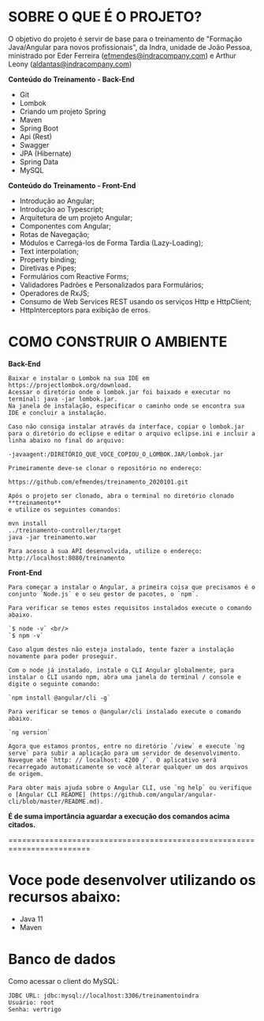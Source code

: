 **SOBRE O QUE É O PROJETO?**
========================================================================
O objetivo do projeto é servir de base para o treinamento de "Formação Java/Angular para novos profissionais", da Indra, unidade de João Pessoa, 
ministrado por Eder Ferreira (efmendes@indracompany.com) e Arthur Leony (aldantas@indracompany.com)


**Conteúdo do Treinamento - Back-End**

- Git
- Lombok 
- Criando um projeto Spring 
- Maven 
- Spring Boot 
- Api (Rest)
- Swagger 
- JPA (Hibernate) 
- Spring Data 
- MySQL

**Conteúdo do Treinamento - Front-End**

- Introdução ao Angular;
- Introdução ao Typescript;
- Arquitetura de um projeto Angular;
- Componentes com Angular;
- Rotas de Navegação;
- Módulos e Carregá-los de Forma Tardia (Lazy-Loading);
- Text interpolation;
- Property binding;
- Diretivas e Pipes;
- Formulários com Reactive Forms;
- Validadores Padrões e Personalizados para Formulários;
- Operadores de RxJS;
- Consumo de Web Services REST usando os serviços Http e HttpClient;
- HttpInterceptors para exibição de erros.


**COMO CONSTRUIR O AMBIENTE**
========================================================================


**Back-End**

	Baixar e instalar o Lombok na sua IDE em https://projectlombok.org/download.
	Acessar o diretório onde o lombok.jar foi baixado e executar no terminal: java -jar lombok.jar.
	Na janela de instalação, especificar o caminho onde se encontra sua IDE e concluir a instalação.

	Caso não consiga instalar através da interface, copiar o lombok.jar para o diretório do eclipse e editar o arquivo eclipse.ini e incluir a linha abaixo no final do arquivo:

	-javaagent:/DIRETÓRIO_QUE_VOCE_COPIOU_O_LOMBOK.JAR/lombok.jar

	Primeiramente deve-se clonar o repositório no endereço:
	
	https://github.com/efmendes/treinamento_2020101.git
	
	Após o projeto ser clonado, abra o terminal no diretório clonado **treinamento**
	e utilize os seguintes comandos:

	mvn install
	../treinamento-controller/target
	java -jar treinamento.war

	Para acesso à sua API desenvolvida, utilize o endereço: http://localhost:8080/treinamento



**Front-End**

	Para começar a instalar o Angular, a primeira coisa que precisamos é o conjunto `Node.js` e o seu gestor de pacotes, o `npm`.

	Para verificar se temos estes requisitos instalados execute o comando abaixo.

	`$ node -v` <br/>
	`$ npm -v`

	Caso algum destes não esteja instalado, tente fazer a instalação novamente para poder proseguir.

	Com o node já instalado, instale o CLI Angular globalmente, para instalar o CLI usando npm, abra uma janela do terminal / console e digite o seguinte comando:

	`npm install @angular/cli -g`

	Para verificar se temos o @angular/cli instalado execute o comando abaixo.

	`ng version`
	
	Agora que estamos prontos, entre no diretório `/view` e execute `ng serve` para subir a aplicação para um servidor de desenvolvimento. Navegue até `http: // localhost: 4200 /`. O aplicativo será recarregado automaticamente se você alterar qualquer um dos arquivos de origem.

	Para obter mais ajuda sobre o Angular CLI, use `ng help` ou verifique o [Angular CLI README] (https://github.com/angular/angular-cli/blob/master/README.md).
	
**É de suma importância aguardar a execução dos comandos acima citados.**

========================================================================


Voce pode desenvolver utilizando os recursos abaixo:
========================================================================
- Java 11
- Maven

Banco de dados
========================================================================

Como acessar o client do MySQL:

	
	JDBC URL: jdbc:mysql://localhost:3306/treinamentoindra
    Usuário: root
	Senha: vertrigo

